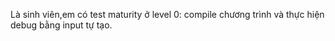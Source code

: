 Là sinh viên,em có test maturity ở level 0: compile chương trình và thực hiện debug bằng input tự tạo.
